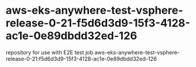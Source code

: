 # aws-eks-anywhere-test-vsphere-release-0-21-f5d6d3d9-15f3-4128-ac1e-0e89dbdd32ed-126
repository for use with E2E test job aws-eks-anywhere-test-vsphere-release-0-21:f5d6d3d9-15f3-4128-ac1e-0e89dbdd32ed-126
